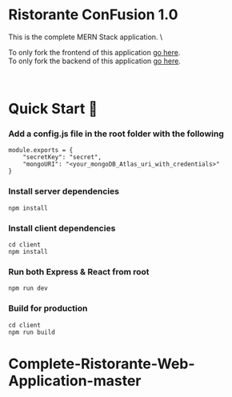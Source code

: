 # Ristorante ConFusion 1.0

This is the complete MERN Stack application. \

To only fork the frontend of this application [go here](https://github.com/vibhanshu31/Confusion-Frontend). \
To only fork the backend of this application [go here](https://github.com/vibhanshu31/Confusion-Backend).

<br>

# Quick Start :rocket:

### Add a config.js file in the root folder with the following

```
module.exports = {
	"secretKey": "secret",
	"mongoURI": "<your_mongoDB_Atlas_uri_with_credentials>"
}
```

### Install server dependencies

```
npm install
```

### Install client dependencies

```
cd client
npm install
```

### Run both Express & React from root

```
npm run dev
```

### Build for production

```
cd client
npm run build
```
# Complete-Ristorante-Web-Application-master
